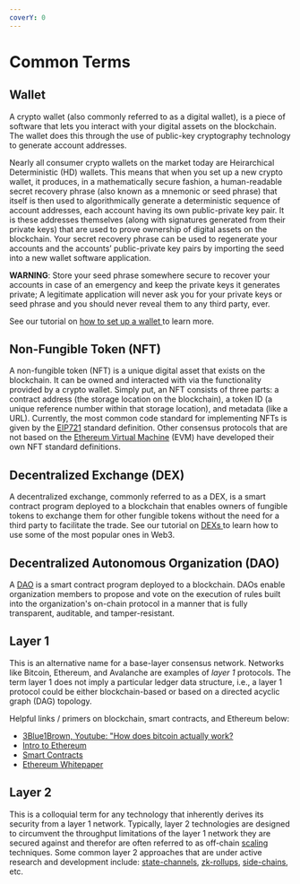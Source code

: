 ```yaml
---
coverY: 0
---
```


# Common Terms

## Wallet

A crypto wallet (also commonly referred to as a digital wallet), is a piece of software that lets you interact with your digital assets on the blockchain. The wallet does this through the use of public-key cryptography technology to generate account addresses.

Nearly all consumer crypto wallets on the market today are Heirarchical Deterministic (HD) wallets. This means that when you set up a new crypto wallet, it produces, in a mathematically secure fashion, a human-readable secret recovery phrase (also known as a mnemonic or seed phrase) that itself is then used to algorithmically generate a deterministic sequence of account addresses, each account having its own public-private key pair. It is these addresses themselves (along with signatures generated from their private keys) that are used to prove ownership of digital assets on the blockchain. Your secret recovery phrase can be used to regenerate your accounts and the accounts’ public-private key pairs by importing the seed into a new wallet software application.

**WARNING**: Store your seed phrase somewhere secure to recover your accounts in case of an emergency and keep the private keys it generates private; A legitimate application will never ask you for your private keys or seed phrase and you should never reveal them to any third party, ever.

See our tutorial on [how to set up a wallet ](tutorials/getting-a-wallet.md)to learn more.&#x20;

## Non-Fungible Token (NFT)

A non-fungible token (NFT) is a unique digital asset that exists on the blockchain. It can be owned and interacted with via the functionality provided by a crypto wallet. Simply put, an NFT consists of three parts: a contract address (the storage location on the blockchain), a token ID (a unique reference number within that storage location), and metadata (like a URL). Currently, the most common code standard for implementing NFTs is given by the [EIP721](https://eips.ethereum.org/EIPS/eip-721) standard definition. Other consensus protocols that are not based on the [Ethereum Virtual Machine](https://ethereum.org/en/developers/docs/evm/) (EVM) have developed their own NFT standard definitions.

## Decentralized Exchange (DEX)

A decentralized exchange, commonly referred to as a DEX, is a smart contract program deployed to a blockchain that enables owners of fungible tokens to exchange them for other fungible tokens without the need for a third party to facilitate the trade. See our tutorial on [DEXs ](tutorials/how-do-i-use-a-dex.md)to learn how to use some of the most popular ones in Web3.&#x20;

## Decentralized Autonomous Organization (DAO)

A [DAO](https://en.wikipedia.org/wiki/Decentralized\_autonomous\_organization) is a smart contract program deployed to a blockchain. DAOs enable organization members to propose and vote on the execution of rules built into the organization's on-chain protocol in a manner that is fully transparent, auditable, and tamper-resistant.

## Layer 1

This is an alternative name for a base-layer consensus network. Networks like Bitcoin, Ethereum, and Avalanche are examples of _layer 1_ protocols. The term layer 1 does not imply a particular ledger data structure, i.e., a layer 1 protocol could be either blockchain-based or based on a directed acyclic graph (DAG) topology.

Helpful links / primers on blockchain, smart contracts, and Ethereum below:

* [3Blue1Brown, Youtube: "How does bitcoin actually work?](https://www.youtube.com/watch?v=bBC-nXj3Ng4\&t=3s)
* [Intro to Ethereum](https://ethereum.org/en/developers/docs/intro-to-ethereum/)
* [Smart Contracts](https://ethereum.org/en/developers/docs/smart-contracts/)
* [Ethereum Whitepaper](https://ethereum.org/en/whitepaper/)

## Layer 2

This is a colloquial term for any technology that inherently derives its security from a layer 1 network. Typically, layer 2 technologies are designed to circumvent the throughput limitations of the layer 1 network they are secured against and therefor are often referred to as off-chain [scaling](https://ethereum.org/en/developers/docs/scaling/) techniques. Some common layer 2 approaches that are under active research and development include: [state-channels](https://ethereum.org/en/developers/docs/scaling/state-channels/), [zk-rollups](https://ethereum.org/en/developers/docs/scaling/layer-2-rollups/#zk-video), [side-chains](https://ethereum.org/en/developers/docs/scaling/sidechains/#top), etc.
